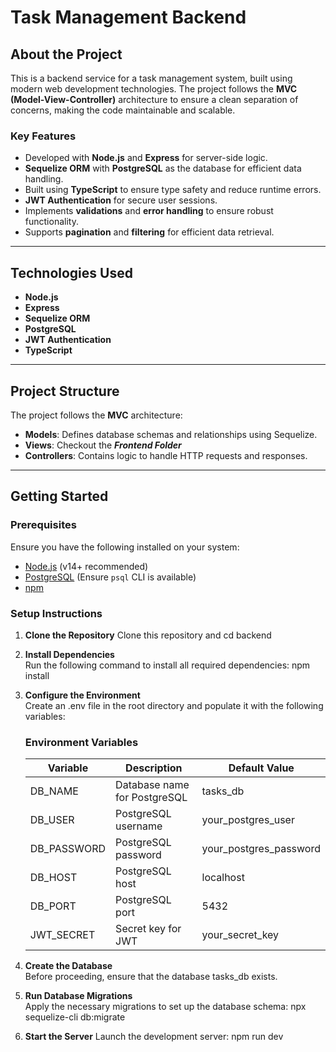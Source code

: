 # Task Management Backend

## About the Project
This is a backend service for a task management system, built using modern web development technologies. The project follows the **MVC (Model-View-Controller)** architecture to ensure a clean separation of concerns, making the code maintainable and scalable.

### Key Features
- Developed with **Node.js** and **Express** for server-side logic.
- **Sequelize ORM** with **PostgreSQL** as the database for efficient data handling.
- Built using **TypeScript** to ensure type safety and reduce runtime errors.
- **JWT Authentication** for secure user sessions.
- Implements **validations** and **error handling** to ensure robust functionality.
- Supports **pagination** and **filtering** for efficient data retrieval.

---

## Technologies Used
- **Node.js**  
- **Express**  
- **Sequelize ORM**  
- **PostgreSQL**  
- **JWT Authentication**  
- **TypeScript**

---

## Project Structure
The project follows the **MVC** architecture:
- **Models**: Defines database schemas and relationships using Sequelize.
- **Views**: Checkout the ***Frontend Folder***
- **Controllers**: Contains logic to handle HTTP requests and responses.

---

## Getting Started

### Prerequisites
Ensure you have the following installed on your system:
- [Node.js](https://nodejs.org/) (v14+ recommended)
- [PostgreSQL](https://www.postgresql.org/) (Ensure `psql` CLI is available)
- [npm](https://www.npmjs.com/)

### Setup Instructions
1. **Clone the Repository**
   Clone this repository and cd backend
   
2. **Install Dependencies**  
   Run the following command to install all required dependencies:
   npm install

3. **Configure the Environment**  
   Create an .env file in the root directory and populate it with the following variables:
   ### Environment Variables

   | Variable    | Description            | Default Value  |
   |-------------|--------------------------|----------------|
   | DB_NAME      | Database name for PostgreSQL    | tasks_db       |
   | DB_USER      | PostgreSQL username           | your_postgres_user  |
   | DB_PASSWORD  | PostgreSQL password           | your_postgres_password  |
   | DB_HOST      | PostgreSQL host               | localhost      |
   | DB_PORT      | PostgreSQL port               | 5432           |
   | JWT_SECRET   | Secret key for JWT            | your_secret_key    |


4. **Create the Database**  
   Before proceeding, ensure that the database tasks_db exists.

5. **Run Database Migrations**  
   Apply the necessary migrations to set up the database schema:
   npx sequelize-cli db:migrate

6. **Start the Server**
   Launch the development server:
   npm run dev
   

